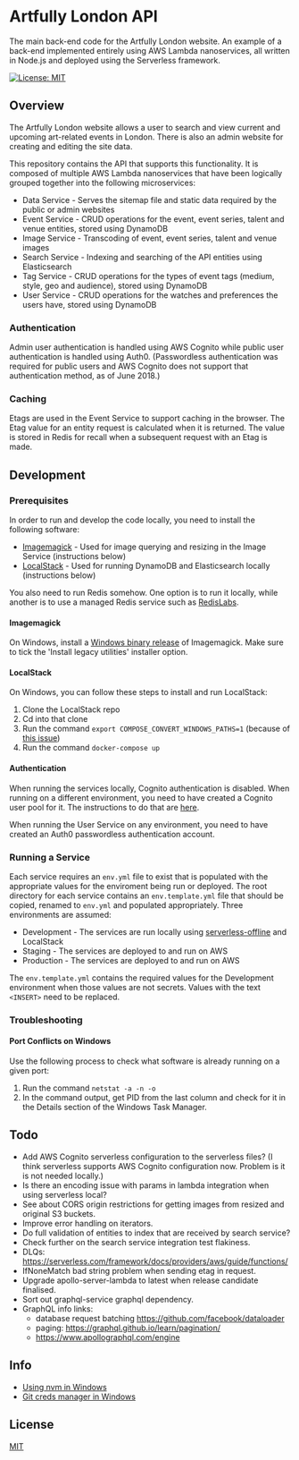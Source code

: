 # Artfully London API

The main back-end code for the Artfully London website. An example of a back-end implemented entirely using AWS Lambda nanoservices, all written in Node.js and deployed using the Serverless framework.

[![License: MIT](https://img.shields.io/badge/License-MIT-yellow.svg)](https://opensource.org/licenses/MIT)

## Overview

The Artfully London website allows a user to search and view current and upcoming art-related events in London. There is also an admin website for creating and editing the site data.

This repository contains the API that supports this functionality. It is composed of multiple AWS Lambda nanoservices that have been logically grouped together into the following microservices:

- Data Service - Serves the sitemap file and static data required by the public or admin websites
- Event Service - CRUD operations for the event, event series, talent and venue entities, stored using DynamoDB
- Image Service - Transcoding of event, event series, talent and venue images
- Search Service - Indexing and searching of the API entities using Elasticsearch
- Tag Service - CRUD operations for the types of event tags (medium, style, geo and audience), stored using DynamoDB
- User Service - CRUD operations for the watches and preferences the users have, stored using DynamoDB

### Authentication

Admin user authentication is handled using AWS Cognito while public user authentication is handled using Auth0. (Passwordless authentication was required for public users and AWS Cognito does not support that authentication method, as of June 2018.)

### Caching

Etags are used in the Event Service to support caching in the browser. The Etag value for an entity request is calculated when it is returned. The value is stored in Redis for recall when a subsequent request with an Etag is made.

## Development

### Prerequisites

In order to run and develop the code locally, you need to install the following software:

- [Imagemagick](https://www.imagemagick.org/script/index.php) - Used for image querying and resizing in the Image Service (instructions below)
- [LocalStack](https://localstack.cloud/) - Used for running DynamoDB and Elasticsearch locally (instructions below)

You also need to run Redis somehow. One option is to run it locally, while another is to use a managed Redis service such as [RedisLabs](https://redislabs.com/).

#### Imagemagick

On Windows, install a [Windows binary release](https://www.imagemagick.org/script/download.php) of Imagemagick. Make sure to tick the 'Install legacy utilities' installer option.

#### LocalStack

On Windows, you can follow these steps to install and run LocalStack:

1.  Clone the LocalStack repo
1.  Cd into that clone
1.  Run the command `export COMPOSE_CONVERT_WINDOWS_PATHS=1` (because of [this issue](https://github.com/docker/for-win/issues/1829))
1.  Run the command `docker-compose up`

#### Authentication

When running the services locally, Cognito authentication is disabled. When running on a different environment, you need to have created a Cognito user pool for it. The instructions to do that are [here](https://stackoverflow.com/a/45253010).

When running the User Service on any environment, you need to have created an Auth0 passwordless authentication account.

### Running a Service

Each service requires an `env.yml` file to exist that is populated with the appropriate values for the enviroment being run or deployed. The root directory for each service contains an `env.template.yml` file that should be copied, renamed to `env.yml` and populated appropriately. Three environments are assumed:

- Development - The services are run locally using [serverless-offline](https://github.com/dherault/serverless-offline) and LocalStack
- Staging - The services are deployed to and run on AWS
- Production - The services are deployed to and run on AWS

The `env.template.yml` contains the required values for the Development environment when those values are not secrets. Values with the text `<INSERT>` need to be replaced.

### Troubleshooting

#### Port Conflicts on Windows

Use the following process to check what software is already running on a given port:

1.  Run the command `netstat -a -n -o`
1.  In the command output, get PID from the last column and check for it in the Details section of the Windows Task Manager.

## Todo

- Add AWS Cognito serverless configuration to the serverless files? (I think serverless supports AWS Cognito configuration now. Problem is it is not needed locally.)
- Is there an encoding issue with params in lambda integration when using serverless local?
- See about CORS origin restrictions for getting images from resized and original S3 buckets.
- Improve error handling on iterators.
- Do full validation of entities to index that are received by search service?
- Check further on the search service integration test flakiness.
- DLQs: https://serverless.com/framework/docs/providers/aws/guide/functions/
- IfNoneMatch bad string problem when sending etag in request.
- Upgrade apollo-server-lambda to latest when release candidate finalised.
- Sort out graphql-service graphql dependency.
- GraphQL info links:
  - database request batching https://github.com/facebook/dataloader
  - paging: https://graphql.github.io/learn/pagination/
  - https://www.apollographql.com/engine

## Info

- [Using nvm in Windows](https://github.com/coreybutler/nvm-windows)
- [Git creds manager in Windows](https://github.com/Microsoft/Git-Credential-Manager-for-Windows)

## License

[MIT](LICENSE)
